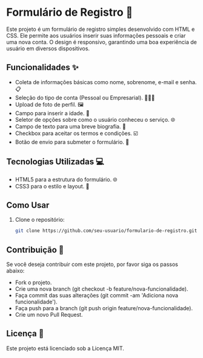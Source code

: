 # Formulário de Registro 📝

Este projeto é um formulário de registro simples desenvolvido com HTML e CSS. Ele permite aos usuários inserir suas informações pessoais e criar uma nova conta. O design é responsivo, garantindo uma boa experiência de usuário em diversos dispositivos.

## Funcionalidades ✨

- Coleta de informações básicas como nome, sobrenome, e-mail e senha. 📋
- Seleção do tipo de conta (Pessoal ou Empresarial). 🕴️‍♂️💼
- Upload de foto de perfil. 🖼️
- Campo para inserir a idade. 📅
- Seletor de opções sobre como o usuário conheceu o serviço. 🌐
- Campo de texto para uma breve biografia. 📄
- Checkbox para aceitar os termos e condições. ☑️
- Botão de envio para submeter o formulário. 🚀

## Tecnologias Utilizadas 💻

- HTML5 para a estrutura do formulário. 🌐
- CSS3 para o estilo e layout. 🎨

## Como Usar

1. Clone o repositório:
   ```bash
   git clone https://github.com/seu-usuario/formulario-de-registro.git
   ```

## Contribuição 🤝

Se você deseja contribuir com este projeto, por favor siga os passos abaixo:

- Fork o projeto.
- Crie uma nova branch (git checkout -b feature/nova-funcionalidade).
- Faça commit das suas alterações (git commit -am 'Adiciona nova funcionalidade').
- Faça push para a branch (git push origin feature/nova-funcionalidade).
- Crie um novo Pull Request.

## Licença 📜

Este projeto está licenciado sob a Licença MIT.
